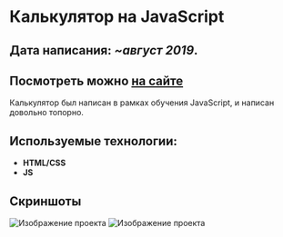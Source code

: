 # Калькулятор на JavaScript

## Дата написания: *~август 2019*.
## Посмотреть можно [на сайте](http://188.166.50.170/js-calculator)

Калькулятор был написан в рамках обучения JavaScript, и написан довольно топорно.

## Используемые технологии:

- **HTML/CSS**
- **JS**

## Скриншоты

![Изображение проекта](https://i.ibb.co/HPNXjq3/1.png)
![Изображение проекта](https://i.ibb.co/MNR82hj/2.png)
